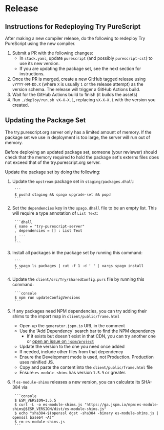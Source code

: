 # Release

## Instructions for Redeploying Try PureScript

After making a new compiler release, do the following to redeploy Try PureScript using the new compiler.

1. Submit a PR with the following changes:
    - In `stack.yaml`, update `purescript` (and possibly `purescript-cst`) to use its new version.
    - If you are updating the package set, see the next section for instructions.
1. Once the PR is merged, create a new GitHub tagged release using `vYYYY-MM-DD.X` (where `X` is usually `1` or the release attempt) as the version schema. The release will trigger a GitHub Actions build.
2. Wait for the GitHub Actions build to finish (it builds the assets)
3. Run `./deploy/run.sh vX-X-X.1`, replacing `vX-X-X.1` with the version you created.

## Updating the Package Set

The try.purescript.org server only has a limited amount of memory. If the package set we use in deployment is too large, the server will run out of memory.

Before deploying an updated package set, someone (your reviewer) should check that the memory required to hold the package set's externs files does not exceed that of the try.purescript.org server.

Update the package set by doing the following:

1. Update the `upstream` package set in `staging/packages.dhall`:

        ```
        $ pushd staging && spago upgrade-set && popd
        ```

2. Set the `dependencies` key in the `spago.dhall` file to be an empty list. This will require a type annotation of `List Text`:

        ```dhall
        { name = "try-purescript-server"
        , dependencies = [] : List Text
        , ...
        }
        ```

3. Install all packages in the package set by running this command:

        ```
        $ spago ls packages | cut -f 1 -d ' ' | xargs spago install
        ```

4. Update the `client/src/Try/SharedConfig.purs` file by running this command:

        ```console
        $ npm run updateConfigVersions
        ```

5. If any packages need NPM dependencies, you can try adding their shims to the import map in `client/public/frame.html`
    - Open up the `generator.jspm.io` URL in the comment
    - Use the 'Add Dependency' search bar to find the NPM dependency
        - If it exists but doesn't exist in that CDN, you can try another one or [open an issue on `jspm/project`](https://github.com/jspm/project#issue-queue-for-the-jspm-cdn)
    - Update the version to the one you need once added
    - If needed, include other files from that dependency
    - Ensure the Development mode is used, not Production. Production uses minified JS.
    - Copy and paste the content into the `client/public/frame.html` file
    - Ensure `es-module-shims` has version `1.5.9` or greater.

6. If `es-module-shims` releases a new version, you can calculate its SHA-384 via

        ```console
        $ ESM_VERSION=1.5.5
        $ curl -L -o es-module-shims.js "https://ga.jspm.io/npm:es-module-shims@$ESM_VERSION/dist/es-module-shims.js"
        $ echo "sha384-$(openssl dgst -sha384 -binary es-module-shims.js | openssl base64 -A)"
        $ rm es-module-shims.js
        ```
